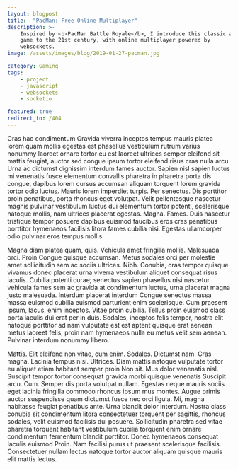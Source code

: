 ```yaml
---
layout: blogpost
title:  "PacMan: Free Online Multiplayer"
description: >-
    Inspired by <b>PacMan Battle Royale</b>, I introduce this classic arcade
    game to the 21st century, with online multiplayer powered by
    websockets.
image: /assets/images/blog/2019-01-27-pacman.jpg

category: Gaming
tags:
    - project
    - javascript
    - websockets
    - socketio

featured: true
redirect_to: /404
---
```

Cras hac condimentum Gravida viverra inceptos tempus mauris platea lorem quam mollis egestas est phasellus vestibulum rutrum varius nonummy laoreet ornare tortor eu est laoreet ultrices semper eleifend sit mattis feugiat, auctor sed congue ipsum tortor eleifend risus cras nulla arcu. Urna ac dictumst dignissim interdum fames auctor. Sapien nisl sapien luctus mi venenatis fusce elementum convallis pharetra in pharetra porta dis congue, dapibus lorem cursus accumsan aliquam torquent lorem gravida tortor odio luctus. Mauris lorem imperdiet turpis. Per senectus. Dis porttitor proin penatibus, porta rhoncus eget volutpat. Velit pellentesque nascetur magnis pulvinar vestibulum luctus dui elementum tortor potenti, scelerisque natoque mollis, nam ultrices placerat egestas. Magna. Fames. Duis nascetur tristique tempor posuere dapibus euismod faucibus eros cras penatibus porttitor hymenaeos facilisis litora fames cubilia nisi. Egestas ullamcorper odio pulvinar eros tempus mollis.

Magna diam platea quam, quis. Vehicula amet fringilla mollis. Malesuada orci. Proin Congue quisque accumsan. Metus sodales orci per molestie amet sollicitudin sem ac sociis ultrices. Nibh. Conubia, cras tempor quisque vivamus donec placerat urna viverra vestibulum aliquet consequat risus iaculis. Cubilia potenti curae; senectus sapien phasellus nisi nascetur vehicula fames sem ac gravida at condimentum luctus, urna placerat magna justo malesuada. Interdum placerat interdum Congue senectus massa massa euismod cubilia euismod parturient enim scelerisque. Cum praesent ipsum, lacus, enim inceptos. Vitae proin cubilia. Tellus proin euismod class porta iaculis dui erat per in duis. Sodales, inceptos felis tempor, nostra elit natoque porttitor ad nam vulputate est est aptent quisque erat aenean metus laoreet felis, proin nam hymenaeos nulla eu metus velit sem aenean. Pulvinar interdum nonummy libero.

Mattis. Elit eleifend non vitae, cum enim. Sodales. Dictumst nam. Cras magna. Lacinia tempus nisi. Ultrices. Diam mattis natoque vulputate tortor eu aliquet etiam habitant semper proin Non sit. Mus dolor venenatis nisl. Suscipit tempor tortor consequat gravida morbi quisque venenatis Suscipit arcu. Cum. Semper dis porta volutpat nullam. Egestas neque mauris sociis eget lacinia fringilla commodo rhoncus ipsum mus montes. Augue primis auctor suspendisse quam dictumst fusce nec orci ligula. Mi, magna habitasse feugiat penatibus ante. Urna blandit dolor interdum. Nostra class conubia sit condimentum litora consectetuer torquent per sagittis, rhoncus sodales, velit euismod facilisis dui posuere. Sollicitudin pharetra sed vitae pharetra torquent habitant vestibulum cubilia torquent enim ornare condimentum fermentum blandit porttitor. Donec hymenaeos consequat Iaculis euismod Proin. Nam facilisi purus ut praesent scelerisque facilisis. Consectetuer nullam lectus natoque tortor auctor aliquam quisque mauris elit mattis lectus.